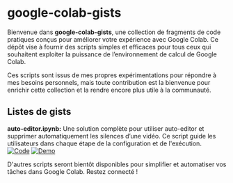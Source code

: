 # google-colab-gists

Bienvenue dans **google-colab-gists**, une collection de fragments de code pratiques conçus pour améliorer votre expérience avec Google Colab. Ce dépôt vise à fournir des scripts simples et efficaces pour tous ceux qui souhaitent exploiter la puissance de l’environnement de calcul de Google Colab.

Ces scripts sont issus de mes propres expérimentations pour répondre à mes besoins personnels, mais toute contribution est la bienvenue pour enrichir cette collection et la rendre encore plus utile à la communauté.

## Listes de gists
**auto-editor.ipynb:** Une solution complète pour utiliser auto-editor et supprimer automatiquement les silences d’une vidéo. Ce script guide les utilisateurs dans chaque étape de la configuration et de l'exécution.  
[![Code](https://img.shields.io/badge/-Voir%20le%20Code-blue)](https://github.com/salimbenfarhat/google-colab-gists/blob/main/auto_editor.ipynb) [![Demo](https://img.shields.io/badge/-Demo-red)](lien-vers-la-demo)

D'autres scripts seront bientôt disponibles pour simplifier et automatiser vos tâches dans Google Colab. Restez connecté !
